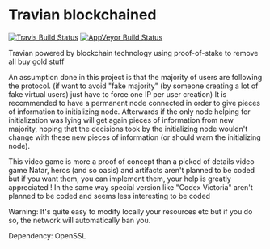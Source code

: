 # Travian blockchained

[![Travis Build Status](https://travis-ci.com/Benjamin-Loison/Travian-blockchained.svg?branch=master)](https://app.travis-ci.com/Benjamin-Loison/Travian-blockchained)
[![AppVeyor Build Status](https://ci.appveyor.com/api/projects/status/github/Benjamin-Loison/Travian-blockchained?branch=main&svg=true)](https://ci.appveyor.com/project/Benjamin-Loison/Travian-blockchained)

Travian powered by blockchain technology using proof-of-stake to remove all buy gold stuff

An assumption done in this project is that the majority of users are following the protocol. (if want to avoid "fake majority" (by someone creating a lot of fake virtual users) just have to force one IP per user creation)
It is recommended to have a permanent node connected in order to give pieces of information to initializing node. Afterwards if the only node helping for initialization was lying will get again pieces of information from new majority, hoping that the decisions took by the initializing node wouldn't change with these new pieces of information (or should warn the initializing node).
<!--This client isn't designed for playing on multiple accounts.-->
<!--Some liberties have been taken from Travian Legends interface which were considered as pointless.-->
This video game is more a proof of concept than a picked of details video game
Natar, heros (and so oasis) and artifacts aren't planned to be coded but if you want them, you can implement them, your help is greatly appreciated !
In the same way special version like "Codex Victoria" aren't planned to be coded and seems less interesting to be coded

Warning: It's quite easy to modify locally your resources etc but if you do so, the network will automatically ban you.
<!-- should upload tools used to generate assets/data etc ? -->

Dependency: OpenSSL
<!--We are not in any way affiliated with Travian Games GmbH. If you have any issue please, declare one on GitHub. -->
<!-- make a french version of readme etc ? ->

